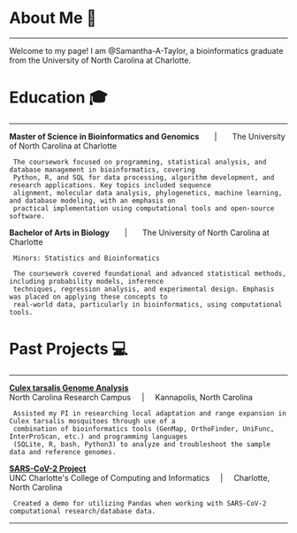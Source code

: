 # About Me 👋
***
Welcome to my page! I am @Samantha-A-Taylor, a bioinformatics graduate from the University of North Carolina at Charlotte.

# Education :mortar_board:
***
**Master of Science in Bioinformatics and Genomics** &nbsp; &nbsp; &nbsp; | &nbsp; &nbsp; &nbsp; The University of North Carolina at Charlotte

     The coursework focused on programming, statistical analysis, and database management in bioinformatics, covering 
     Python, R, and SQL for data processing, algorithm development, and research applications. Key topics included sequence 
     alignment, molecular data analysis, phylogenetics, machine learning, and database modeling, with an emphasis on
     practical implementation using computational tools and open-source software.

**Bachelor of Arts in Biology** &nbsp; &nbsp; &nbsp; | &nbsp; &nbsp; &nbsp; The University of North Carolina at Charlotte
     
     Minors: Statistics and Bioinformatics

     The coursework covered foundational and advanced statistical methods, including probability models, inference 
     techniques, regression analysis, and experimental design. Emphasis was placed on applying these concepts to 
     real-world data, particularly in bioinformatics, using computational tools.

# Past Projects :computer:
***
**[Culex tarsalis Genome Analysis](https://github.com/Samantha-A-Taylor/Culex-tarsalis)**
<br>North Carolina Research Campus &nbsp; &nbsp; | &nbsp; &nbsp; Kannapolis, North Carolina

     Assisted my PI in researching local adaptation and range expansion in Culex tarsalis mosquitoes through use of a 
     combination of bioinformatics tools (GenMap, OrthoFinder, UniFunc, InterProScan, etc.) and programming languages 
     (SQLite, R, bash, Python3) to analyze and troubleshoot the sample data and reference genomes.
     
**[SARS-CoV-2 Project](https://github.com/Samantha-A-Taylor/Pandas_SARS-CoV-2_Project-/blob/main/Pandas%20SARS-CoV-2%20Project.ipynb)**
<br>UNC Charlotte's College of Computing and Informatics &nbsp; &nbsp; | &nbsp; &nbsp; Charlotte, North Carolina

     Created a demo for utilizing Pandas when working with SARS-CoV-2 computational research/database data.

***
